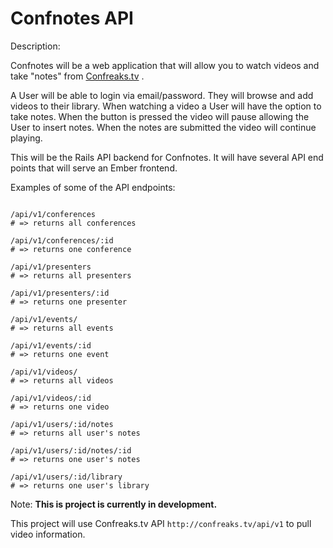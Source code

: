 # Confnotes API

Description:

Confnotes will be a web application that will allow you to
watch videos and take "notes" from [Confreaks.tv](http://www.confreaks.tv) .

A User will be able to login via email/password. They will browse and add videos
to their library. When watching a video a User will have the option to take
notes. When the button is pressed the video will pause allowing the User to insert notes.
When the notes are submitted the video will continue playing.

This will be the Rails API backend for Confnotes. It will have several API end points
that will serve an Ember frontend.

Examples of some of the API endpoints:

```

/api/v1/conferences
# => returns all conferences

/api/v1/conferences/:id
# => returns one conference

/api/v1/presenters
# => returns all presenters

/api/v1/presenters/:id
# => returns one presenter

/api/v1/events/
# => returns all events

/api/v1/events/:id
# => returns one event

/api/v1/videos/
# => returns all videos

/api/v1/videos/:id
# => returns one video

/api/v1/users/:id/notes
# => returns all user's notes

/api/v1/users/:id/notes/:id
# => returns one user's notes

/api/v1/users/:id/library
# => returns one user's library

```

Note:
**This is project is currently in development.**

This project will use Confreaks.tv API `http://confreaks.tv/api/v1` to pull
video information.




